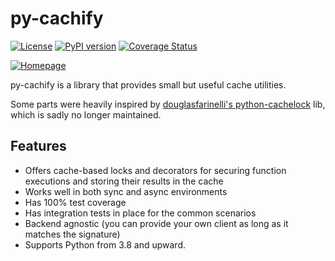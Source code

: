 # py-cachify

[![License](https://img.shields.io/badge/license-MIT-blue.svg)](https://opensource.org/licenses/MIT)
[![PyPI version](https://badge.fury.io/py/py-cachify.svg)](https://badge.fury.io/py/py-cachify)
[![Coverage Status](https://coveralls.io/repos/github/EzyGang/py-cachify/badge.png?branch=main)](https://coveralls.io/github/EzyGang/py-cachify?branch=main)

[![Homepage](https://github.githubassets.com/favicons/favicon-dark.png)](https://github.com/EzyGang/py-cachify)

py-cachify is a library that provides small but useful cache utilities.

Some parts were heavily inspired by [douglasfarinelli's python-cachelock](https://github.com/douglasfarinelli/python-cachelock) lib,
which is sadly no longer maintained.

## Features
* Offers cache-based locks and decorators for securing function executions and storing their results in the cache
* Works well in both sync and async environments
* Has 100% test coverage
* Has integration tests in place for the common scenarios
* Backend agnostic (you can provide your own client as long as it matches the signature)
* Supports Python from 3.8 and upward.
